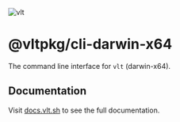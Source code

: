 ![vlt](https://github.com/user-attachments/assets/345949ff-7150-4b97-856d-c7e42c2a4db5)

# @vltpkg/cli-darwin-x64

The command line interface for `vlt` (darwin-x64).

## Documentation

Visit [docs.vlt.sh](https://docs.vlt.sh) to see the full documentation.
